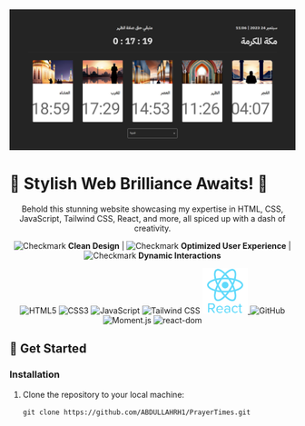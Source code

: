 <div align="center">
  <img src="public/web10.png" alt="Project Screenshot" />
</div>

# 🌟 Stylish Web Brilliance Awaits! 🌟

<p align="center">
  Behold this stunning website showcasing my expertise in HTML, CSS, JavaScript, Tailwind CSS, React, and more, all spiced up with a dash of creativity.
</p>

<p align="center">
  <img src="https://img.icons8.com/color/80/000000/checkmark--v1.png" alt="Checkmark" />
  <strong>Clean Design</strong> |
  <img src="https://img.icons8.com/color/80/000000/checkmark--v1.png" alt="Checkmark" />
  <strong>Optimized User Experience</strong> |
  <img src="https://img.icons8.com/color/80/000000/checkmark--v1.png" alt="Checkmark" />
  <strong>Dynamic Interactions</strong>
</p>

<p align="center">
  <img src="https://img.icons8.com/color/80/000000/html-5--v1.png" alt="HTML5" />
  <img src="https://img.icons8.com/color/80/000000/css3.png" alt="CSS3" />
  <img src="https://img.icons8.com/color/80/000000/javascript--v1.png" alt="JavaScript" />
  <img src="https://img.icons8.com/color/80/000000/tailwindcss--v2.png" alt="Tailwind CSS" />
  <a href="https://reactjs.org/" target="_blank" rel="noreferrer">
    <img src="https://raw.githubusercontent.com/devicons/devicon/master/icons/react/react-original-wordmark.svg" alt="React" width="80" height="80" />
  </a>
  <img src="https://img.icons8.com/color/80/000000/github--v1.png" alt="GitHub" />
    <img src="https://img.icons8.com/color/80/000000/momentjs.png" alt="Moment.js" />
  <img src="https://img.icons8.com/color/80/000000/react-dom.png" alt="react-dom" /> 
</p>

## 🚀 Get Started

### Installation

1. Clone the repository to your local machine:

   ```shell
   git clone https://github.com/ABDULLAHRH1/PrayerTimes.git
